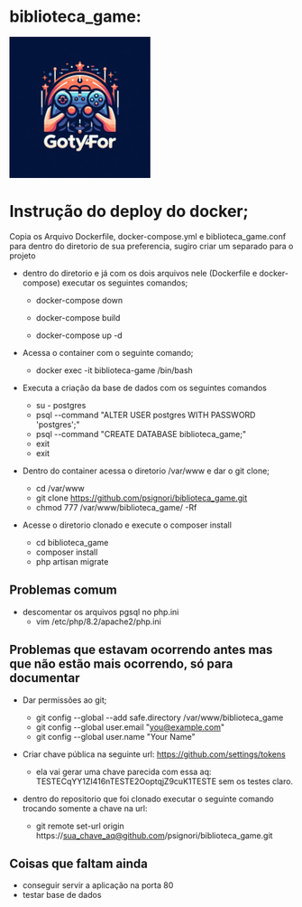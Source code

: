 # biblioteca_game:
<img src="public/img/logo_certo.jpeg" alt="logo" style="max-width: 250px !important;">

# Instrução do deploy do docker;
Copia os Arquivo Dockerfile, docker-compose.yml e biblioteca_game.conf para dentro do diretorio de sua preferencia, sugiro criar um separado para o projeto

* dentro do diretorio e já com os dois arquivos nele (Dockerfile e docker-compose) executar os seguintes comandos;
    * docker-compose down

    * docker-compose build

    * docker-compose up -d

* Acessa o container com o seguinte comando;
  * docker exec -it biblioteca-game /bin/bash

* Executa a criação da base de dados com os seguintes comandos
  * su - postgres
  * psql --command "ALTER USER postgres WITH PASSWORD 'postgres';"
  * psql --command "CREATE DATABASE biblioteca_game;"
  * exit
  * exit

* Dentro do container acessa o diretorio /var/www e dar o git clone;
    * cd /var/www
    * git clone https://github.com/psignori/biblioteca_game.git
    * chmod 777 /var/www/biblioteca_game/ -Rf

* Acesse o diretorio clonado e execute o composer install
  * cd biblioteca_game
  * composer install
  * php artisan migrate

## Problemas comum
  * descomentar os arquivos pgsql no php.ini
    * vim /etc/php/8.2/apache2/php.ini

## Problemas que estavam ocorrendo antes mas que não estão mais ocorrendo, só para documentar
  * Dar permissões ao git;
    * git config --global --add safe.directory /var/www/biblioteca_game
    * git config --global user.email "you@example.com"
    * git config --global user.name "Your Name"

  * Criar chave pública na seguinte url: https://github.com/settings/tokens
    * ela vai gerar uma chave parecida com essa aq: TESTECqYY1ZI416nTESTE2OoptqjZ9cuK1TESTE sem os testes claro.

  * dentro do repositorio que foi clonado executar o seguinte comando trocando somente a chave na url:
    * git remote set-url origin https://sua_chave_aq@github.com/psignori/biblioteca_game.git

## Coisas que faltam ainda
  * conseguir servir a aplicação na porta 80
  * testar base de dados